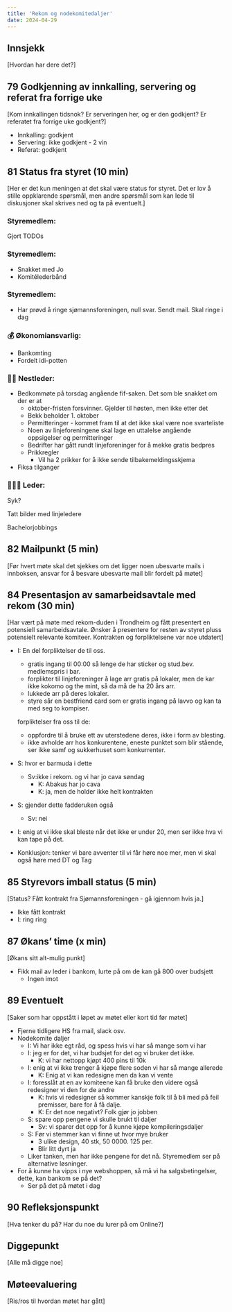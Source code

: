 ```yaml
---
title: 'Rekom og nodekomitedaljer'
date: 2024-04-29
---
```


## Innsjekk

[Hvordan har dere det?]

## 79 Godkjenning av innkalling, servering og referat fra forrige uke

[Kom innkallingen tidsnok? Er serveringen her, og er den godkjent? Er referatet fra forrige uke godkjent?]

- Innkalling: godkjent
- Servering: ikke godkjent - 2 vin
- Referat: godkjent

## 81 Status fra styret (10 min)

[Her er det kun meningen at det skal være status for styret. Det er lov å stille oppklarende spørsmål, men andre spørsmål som kan lede til diskusjoner skal skrives ned og ta på eventuelt.]

### **Styremedlem**:

Gjort TODOs

### **Styremedlem**:

- Snakket med Jo
- Komitélederbånd

### **Styremedlem**:

- Har prøvd å ringe sjømannsforeningen, null svar. Sendt mail. Skal ringe i dag

### **💰** Økonomiansvarlig:

- Bankomting
- Fordelt idi-potten

### 👨🏼 Nestleder:

- Bedkommøte på torsdag angående fif-saken. Det som ble snakket om der er at
    - oktober-fristen forsvinner. Gjelder til høsten, men ikke etter det
    - Bekk beholder 1. oktober
    - Permitteringer - kommet fram til at det ikke skal være noe svarteliste
    - Noen av linjeforeningene skal lage en uttalelse angående oppsigelser og permitteringer
    - Bedrifter har gått rundt linjeforeninger for å mekke gratis bedpres
    - Prikkregler
        - Vil ha 2 prikker for å ikke sende tilbakemeldingsskjema
- Fiksa tilganger

### 🧔🏼‍♂️ Leder:

Syk?

Tatt bilder med linjeledere

Bachelorjobbings

## 82 Mailpunkt (5 min)

[Før hvert møte skal det sjekkes om det ligger noen ubesvarte mails i innboksen, ansvar for å besvare ubesvarte mail blir fordelt på møtet]

## 84 Presentasjon av samarbeidsavtale med rekom (30 min)

[Har vært på møte med rekom-duden i Trondheim og fått presentert en potensiell samarbeidsavtale. Ønsker å presentere for resten av styret pluss potensielt relevante komiteer. Kontrakten og forpliktelsene var noe utdatert]

- I: En del forpliktelser de til oss.
    - gratis ingang til 00:00 så lenge de har sticker og stud.bev. medlemspris i bar.
    - forplikter til linjeforeninger å lage arr gratis på lokaler, men de kar ikke kokomo og the mint, så da må de ha 20 års arr.
    - lukkede arr på deres lokaler.
    - styre sår en bestfriend card som er gratis ingang på lavvo og kan ta med seg to kompiser.
    
    forpliktelser fra oss til de:
    
    - oppfordre til å bruke ett av uterstedene deres, ikke i form av blesting.
    - ikke avholde arr hos konkurentene, eneste punktet som blir stående, ser ikke samf og sukkerhuset som konkurrenter.
- S: hvor er barmuda i dette
    - Sv:ikke i rekom. og vi har jo cava søndag
        - K: Abakus har jo cava
        - K: ja, men de holder ikke helt kontrakten
- S: gjender dette fadderuken også
    - Sv: nei
- I: enig at vi ikke skal bleste når det ikke er under 20, men ser ikke hva vi kan tape på det.
- Konklusjon: tenker vi bare avventer til vi får høre noe mer, men vi skal også høre med DT og Tag

## 85 **Styrevors imball status** (5 min)

[Status? Fått kontrakt fra Sjømannsforeningen - gå igjennom hvis ja.]

- Ikke fått kontrakt
- I: ring ring

## 87 Økans’ time (x min)

[Økans sitt alt-mulig punkt]

- Fikk mail av leder i bankom, lurte på om de kan gå 800 over budsjett
    - Ingen imot

## 89 Eventuelt

[Saker som har oppstått i løpet av møtet eller kort tid før møtet]

- Fjerne tidligere HS fra mail, slack osv.
- Nodekomite daljer
    - I: Vi har ikke egt råd, og spess hvis vi har så mange som vi har
    - I: jeg er for det, vi har budsjet for det og vi bruker det ikke.
        - K: vi har nettopp kjøpt 400 pins til 10k
    - I: enig at vi ikke trenger å kjøpe flere soden vi har så mange allerede
        - K: Enig at vi kan redesigne men da kan vi vente
    - I: foresslåt at en av komiteene kan få bruke den videre også redesigner vi den for de andre
        - K: hvis vi redesigner så kommer kanskje folk til å bli med på feil premisser, bare for å få dalje.
        - K: Er det noe negativt? Folk gjør jo jobben
    - S: spare opp pengene vi skulle brukt til daljer
        - Sv: vi sparer det opp for å kunne kjøpe kompileringsdaljer
    - S: Før vi stemmer kan vi finne ut hvor mye bruker
        - 3 ulike design, 40 stk, 50 0000. 125 per.
        - Blir litt dyrt ja
    - Liker tanken, men har ikke pengene for det nå. Styremedlem ser på alternative løsninger.
- For å kunne ha vipps i nye webshoppen, så må vi ha salgsbetingelser, dette, kan bankom se på det?
    - Ser på det på møtet i dag

## 90 Refleksjonspunkt

[Hva tenker du på? Har du noe du lurer på om Online?]

## Diggepunkt

[Alle må digge noe]

## Møteevaluering

[Ris/ros til hvordan møtet har gått]
